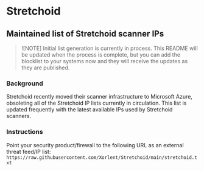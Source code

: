 # Stretchoid
## Maintained list of Stretchoid scanner IPs
>![NOTE]
>Initial list generation is currently in process.  This README will be updated when the process is complete, but you can add the blocklist to your systems now and they will receive the updates as they are published.
### Background
Stretchoid recently moved their scanner infrastructure to Microsoft Azure, obsoleting all of the Stretchoid IP lists currently in circulation.  This list is updated frequently with the latest available IPs used by Stretchoid scanners.
### Instructions
Point your security product/firewall to the following URL as an external threat feed/IP list:
```https://raw.githubusercontent.com/Xorlent/Stretchoid/main/stretchoid.txt```
